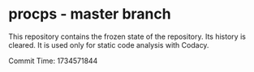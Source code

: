 # procps - master branch

This repository contains the frozen state of the repository.
Its history is cleared. It is used only for static code
analysis with Codacy.

Commit Time: 1734571844